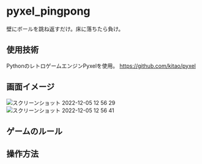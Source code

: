 # pyxel_pingpong
壁にボールを跳ね返すだけ。床に落ちたら負け。

## 使用技術
PythonのレトロゲームエンジンPyxelを使用。
https://github.com/kitao/pyxel

## 画面イメージ
<img width="３００" alt="スクリーンショット 2022-12-05 12 56 29" src="https://user-images.githubusercontent.com/64301078/205546183-b130f1ad-56b5-4ea6-8863-0ee0cb1bcef3.png">
<img width="３００" alt="スクリーンショット 2022-12-05 12 56 41" src="https://user-images.githubusercontent.com/64301078/205546174-c751da05-0819-4703-a718-c82b4f942cff.png">

## ゲームのルール

## 操作方法
